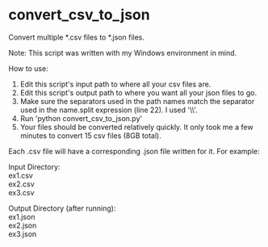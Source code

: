 # convert_csv_to_json
Convert multiple *.csv files to *.json files.

Note: This script was written with my Windows environment in mind.  

How to use:  
1) Edit this script's input path to where all your csv files are.  
2) Edit this script's output path to where you want all your json files to go.  
3) Make sure the separators used in the path names match the separator used in the name.split expression (line 22). I used '\\\\'.  
4) Run 'python convert_csv_to_json.py'  
5) Your files should be converted relatively quickly. It only took me a few minutes to convert 15 csv files (8GB total).  


Each .csv file will have a corresponding .json file written for it. For example:  

Input Directory:  
    ex1.csv  
    ex2.csv  
    ex3.csv  

Output Directory (after running):  
    ex1.json  
    ex2.json  
    ex3.json  


